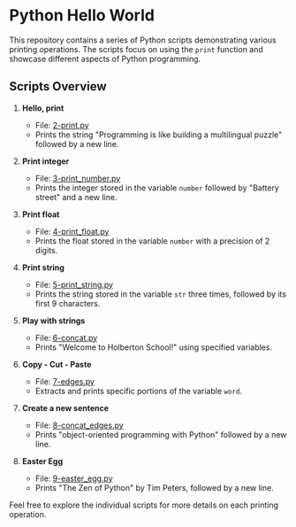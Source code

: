 # Python Hello World

This repository contains a series of Python scripts demonstrating various printing operations. The scripts focus on using the `print` function and showcase different aspects of Python programming.

## Scripts Overview

1. **Hello, print**
   - File: [2-print.py](python-hello_world/2-print.py)
   - Prints the string "Programming is like building a multilingual puzzle" followed by a new line.

2. **Print integer**
   - File: [3-print_number.py](python-hello_world/3-print_number.py)
   - Prints the integer stored in the variable `number` followed by "Battery street" and a new line.

3. **Print float**
   - File: [4-print_float.py](python-hello_world/4-print_float.py)
   - Prints the float stored in the variable `number` with a precision of 2 digits.

4. **Print string**
   - File: [5-print_string.py](python-hello_world/5-print_string.py)
   - Prints the string stored in the variable `str` three times, followed by its first 9 characters.

5. **Play with strings**
   - File: [6-concat.py](python-hello_world/6-concat.py)
   - Prints "Welcome to Holberton School!" using specified variables.

6. **Copy - Cut - Paste**
   - File: [7-edges.py](python-hello_world/7-edges.py)
   - Extracts and prints specific portions of the variable `word`.

7. **Create a new sentence**
   - File: [8-concat_edges.py](python-hello_world/8-concat_edges.py)
   - Prints "object-oriented programming with Python" followed by a new line.

8. **Easter Egg**
   - File: [9-easter_egg.py](python-hello_world/9-easter_egg.py)
   - Prints "The Zen of Python" by Tim Peters, followed by a new line.

Feel free to explore the individual scripts for more details on each printing operation.
